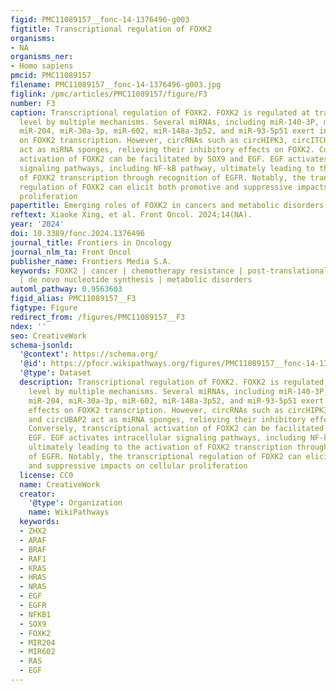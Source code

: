 ```yaml
---
figid: PMC11089157__fonc-14-1376496-g003
figtitle: Transcriptional regulation of FOXK2
organisms:
- NA
organisms_ner:
- Homo sapiens
pmcid: PMC11089157
filename: PMC11089157__fonc-14-1376496-g003.jpg
figlink: /pmc/articles/PMC11089157/figure/F3
number: F3
caption: Transcriptional regulation of FOXK2. FOXK2 is regulated at transcriptional
  level by multiple mechanisms. Several miRNAs, including miR-140-3P, miR-1271-6P,
  miR-204, miR-30a-3p, miR-602, miR-148a-3p52, and miR-93-5p51 exert inhibitory effects
  on FOXK2 transcription. However, circRNAs such as circHIPK3, circITCH, and circUBAP2
  act as miRNA sponges, relieving their inhibitory effects on FOXK2. Conversely, transcriptional
  activation of FOXK2 can be facilitated by SOX9 and EGF. EGF activates intracellular
  signaling pathways, including NF-kB pathway, ultimately leading to the activation
  of FOXK2 transcription through recognition of EGFR. Notably, the transcriptional
  regulation of FOXK2 can elicit both promotive and suppressive impacts on cellular
  proliferation
papertitle: Emerging roles of FOXK2 in cancers and metabolic disorders
reftext: Xiaoke Xing, et al. Front Oncol. 2024;14(NA).
year: '2024'
doi: 10.3389/fonc.2024.1376496
journal_title: Frontiers in Oncology
journal_nlm_ta: Front Oncol
publisher_name: Frontiers Media S.A.
keywords: FOXK2 | cancer | chemotherapy resistance | post-translational modifications
  | de novo nucleotide synthesis | metabolic disorders
automl_pathway: 0.9563603
figid_alias: PMC11089157__F3
figtype: Figure
redirect_from: /figures/PMC11089157__F3
ndex: ''
seo: CreativeWork
schema-jsonld:
  '@context': https://schema.org/
  '@id': https://pfocr.wikipathways.org/figures/PMC11089157__fonc-14-1376496-g003.html
  '@type': Dataset
  description: Transcriptional regulation of FOXK2. FOXK2 is regulated at transcriptional
    level by multiple mechanisms. Several miRNAs, including miR-140-3P, miR-1271-6P,
    miR-204, miR-30a-3p, miR-602, miR-148a-3p52, and miR-93-5p51 exert inhibitory
    effects on FOXK2 transcription. However, circRNAs such as circHIPK3, circITCH,
    and circUBAP2 act as miRNA sponges, relieving their inhibitory effects on FOXK2.
    Conversely, transcriptional activation of FOXK2 can be facilitated by SOX9 and
    EGF. EGF activates intracellular signaling pathways, including NF-kB pathway,
    ultimately leading to the activation of FOXK2 transcription through recognition
    of EGFR. Notably, the transcriptional regulation of FOXK2 can elicit both promotive
    and suppressive impacts on cellular proliferation
  license: CC0
  name: CreativeWork
  creator:
    '@type': Organization
    name: WikiPathways
  keywords:
  - ZHX2
  - ARAF
  - BRAF
  - RAF1
  - KRAS
  - HRAS
  - NRAS
  - EGF
  - EGFR
  - NFKB1
  - SOX9
  - FOXK2
  - MIR204
  - MIR602
  - RAS
  - EGF
---
```

